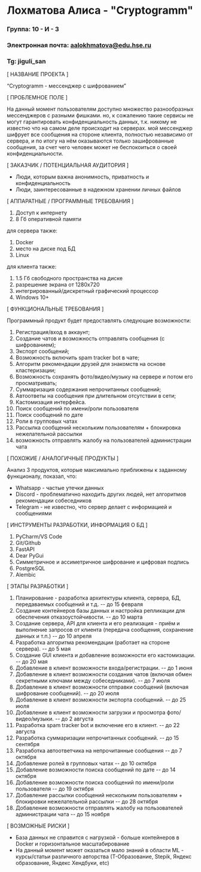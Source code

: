 # Лохматова Алиса - "Cryptogramm"


### Группа: 10 - И - 3
### Электронная почта: aalokhmatova@edu.hse.ru
### Tg: jiguli_san


[ НАЗВАНИЕ ПРОЕКТА ]

“Cryptogramm - мессенджер с шифрованием”

[ ПРОБЛЕМНОЕ ПОЛЕ ]

На данный момент пользователям доступно множество разнообразных мессенджеров с разными фишками. но, к сожалению такие сервисы не могут гарантировать конфиденциальность данных, т.к. никому не известно что на самом деле происходит на серверах. мой мессенджер шифрует все сообщения на стороне клиента, полностью независимо от сервера, и по итогу на нём оказываются только зашифрованные сообщения, за счет чего человек может не беспокоиться о своей конфиденциальности.

[ ЗАКАЗЧИК / ПОТЕНЦИАЛЬНАЯ АУДИТОРИЯ ]

* Люди, которым важна анонимность, приватность и конфиденциальность
* Люди, заинтересованные в надежном хранении личных файлов

[ АППАРАТНЫЕ / ПРОГРАММНЫЕ ТРЕБОВАНИЯ ] 
1. Доступ к интернету
2. 8 Гб оперативной памяти

для сервера также:
1. Docker
2. место на диске под БД
3. Linux

для клиента также:
1. 1.5 Гб свободного пространства на диске
2. разрешение экрана от 1280х720
3. интегрированный/дискретный графический процессор
4. Windows 10+

[ ФУНКЦИОНАЛЬНЫЕ ТРЕБОВАНИЯ ]

Программный продукт будет предоставлять следующие возможности:
1. Регистрация/вход в аккаунт;
2. Создание чатов и возможность отправлять сообщения (с шифрованием);
3. Экспорт сообщений;
4. Возможность включить spam tracker bot в чате;
5. Алгоритм рекомендации друзей для знакомств на основе кластеризации;
6. Возможность сохранять фото/видео/музыку на сервере и потом его просматривать;
7. Суммаризация содержания непрочитанных сообщений;
8. Автоответы на сообщения при длительном отсутствии в сети;
9. Кастомизация интерфейса.
10. Поиск сообщений по имени/роли пользователя
11. Поиск сообщений по дате
12. Роли в групповых чатах
13. Рассылка сообщений нескольким пользователям + блокировка нежелательной рассылки
14. возможность отправлять жалобу на пользователей администрации чата


[ ПОХОЖИЕ / АНАЛОГИЧНЫЕ ПРОДУКТЫ ]

Анализ 3 продуктов, которые максимально приближены к заданному функционалу, показал, что:

* Whatsapp - частые утечки данных
* Discord - проблематично находить других людей, нет алгоритмов рекомендации собеседников
* Telegram - не известно, что сервер делает с информацией и сообщениями

[ ИНСТРУМЕНТЫ РАЗРАБОТКИ, ИНФОРМАЦИЯ О БД ]

1. PyCharm/VS Code
2. Git/Github
3. FastAPI
4. Dear PyGui
5. Симметричное и ассиметричное шифрование и цифровая подпись
6. PostgreSQL
7. Alembic

[ ЭТАПЫ РАЗРАБОТКИ ]

1. Планирование - разработка архитектуры клиента, сервера, БД, передаваемых сообщений и т.д. -- до 15 февраля 
2. Создание контейнеров базы данных и настройка репликации для обеспечения отказоустойчивости. -- до 10 марта
3. Создание сервера, API для клиента и его реализация - приём и выполнение запросов от клиента (передача сообщения, сохранение данных и т.п.) -- до 10 апреля 
4. Разработка алгоритма рекомендации (работает на стороне сервера). -- до 5 мая
5. Создание GUI клиента и добавление возможности его кастомизации. -- до 20 мая
6. Добавление в клиент возможности входа/регистрации. -- до 1 июня
7. Добавление в клиент возможности создания чатов (включая обмен секретными ключами между собеседниками). -- до 7 июля
8. Добавление в клиент возможности отправки сообщений (включая шифрование сообщений). --  до 20 июля
9. Добавление в клиент возможности экспорта сообщений. -- до 25 июля 
10. Добавление в клиент возможности загрузки и просмотра фото/видео/музыки. -- до 2 августа 
11. Разработка spam tracker bot и включение его в клиент. -- до 22 августа
12. Разработка суммаризации непрочитанных сообщений. -- до 15 сентября
13. Разработка автоответчика на непрочитанные сообщения -- до 7 октября
14. Добавление ролей в групповых чатах -- до 10 октября
15. Добавление возможности поиска сообщений по дате -- до 14 октября
16. Добавление возможности поиска сообщений по имени/роли пользователя -- до 19 октября
17. Добавление рассылки сообщений нескольким пользователям + блокировки нежелательной рассылки -- до 28 октября
18. Добавление возможности отправлять жалобу на пользователей администрации чата -- до 15 ноября

[ ВОЗМОЖНЫЕ РИСКИ ]

- База данных не справится с нагрузкой - больше контейнеров в Docker и горизонтальное масштабирование
- На данный момент может оказаться мало знаний в области ML - курсы/статьи различного авторства (Т-Образование, Stepik, Яндекс образование, Яндекс Хендбуки, etc)
